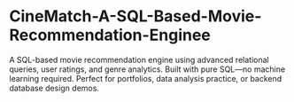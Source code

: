 # CineMatch-A-SQL-Based-Movie-Recommendation-Enginee
 A SQL-based movie recommendation engine using advanced relational queries, user ratings, and genre analytics. Built with pure SQL—no machine learning required. Perfect for portfolios, data analysis practice, or backend database design demos.
